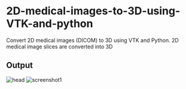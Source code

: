 # 2D-medical-images-to-3D-using-VTK-and-python
Convert 2D medical images (DICOM) to 3D using VTK and Python.
2D medical image slices are converted into 3D
## Output
![head](https://user-images.githubusercontent.com/85213549/187412509-420a38bb-8fe9-472a-8ef1-36de57516859.png)
![screenshot1](https://user-images.githubusercontent.com/85213549/187412741-a31fdddc-30f9-4a23-bc6b-2e68bf3cb801.png)
